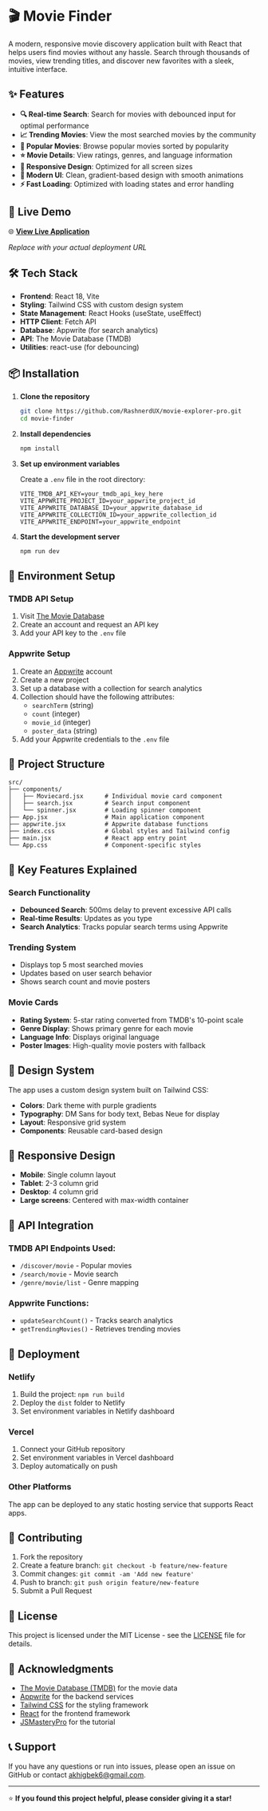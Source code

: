# 🎬 Movie Finder

A modern, responsive movie discovery application built with React that helps users find movies without any hassle. Search through thousands of movies, view trending titles, and discover new favorites with a sleek, intuitive interface.

## ✨ Features

- **🔍 Real-time Search**: Search for movies with debounced input for optimal performance
- **📈 Trending Movies**: View the most searched movies by the community
- **🎯 Popular Movies**: Browse popular movies sorted by popularity
- **⭐ Movie Details**: View ratings, genres, and language information
- **📱 Responsive Design**: Optimized for all screen sizes
- **🎨 Modern UI**: Clean, gradient-based design with smooth animations
- **⚡ Fast Loading**: Optimized with loading states and error handling

## 🚀 Live Demo

🌐 **[View Live Application](https://movie-explorer-pro.vercel.app/)**

*Replace with your actual deployment URL*

## 🛠️ Tech Stack

- **Frontend**: React 18, Vite
- **Styling**: Tailwind CSS with custom design system
- **State Management**: React Hooks (useState, useEffect)
- **HTTP Client**: Fetch API
- **Database**: Appwrite (for search analytics)
- **API**: The Movie Database (TMDB)
- **Utilities**: react-use (for debouncing)

## 📦 Installation

1. **Clone the repository**
   ```bash
   git clone https://github.com/RashnerdUX/movie-explorer-pro.git
   cd movie-finder
   ```

2. **Install dependencies**
   ```bash
   npm install
   ```

3. **Set up environment variables**
   
   Create a `.env` file in the root directory:
   ```env
   VITE_TMDB_API_KEY=your_tmdb_api_key_here
   VITE_APPWRITE_PROJECT_ID=your_appwrite_project_id
   VITE_APPWRITE_DATABASE_ID=your_appwrite_database_id
   VITE_APPWRITE_COLLECTION_ID=your_appwrite_collection_id
   VITE_APPWRITE_ENDPOINT=your_appwrite_endpoint
   ```

4. **Start the development server**
   ```bash
   npm run dev
   ```

## 🔧 Environment Setup

### TMDB API Setup
1. Visit [The Movie Database](https://www.themoviedb.org/)
2. Create an account and request an API key
3. Add your API key to the `.env` file

### Appwrite Setup
1. Create an [Appwrite](https://appwrite.io/) account
2. Create a new project
3. Set up a database with a collection for search analytics
4. Collection should have the following attributes:
   - `searchTerm` (string)
   - `count` (integer)
   - `movie_id` (integer)
   - `poster_data` (string)
5. Add your Appwrite credentials to the `.env` file

## 📁 Project Structure

```
src/
├── components/
│   ├── Moviecard.jsx      # Individual movie card component
│   ├── search.jsx         # Search input component
│   └── spinner.jsx        # Loading spinner component
├── App.jsx                # Main application component
├── appwrite.jsx           # Appwrite database functions
├── index.css              # Global styles and Tailwind config
├── main.jsx               # React app entry point
└── App.css                # Component-specific styles
```

## 🎯 Key Features Explained

### Search Functionality
- **Debounced Search**: 500ms delay to prevent excessive API calls
- **Real-time Results**: Updates as you type
- **Search Analytics**: Tracks popular search terms using Appwrite

### Trending System
- Displays top 5 most searched movies
- Updates based on user search behavior
- Shows search count and movie posters

### Movie Cards
- **Rating System**: 5-star rating converted from TMDB's 10-point scale
- **Genre Display**: Shows primary genre for each movie
- **Language Info**: Displays original language
- **Poster Images**: High-quality movie posters with fallback

## 🎨 Design System

The app uses a custom design system built on Tailwind CSS:

- **Colors**: Dark theme with purple gradients
- **Typography**: DM Sans for body text, Bebas Neue for display
- **Layout**: Responsive grid system
- **Components**: Reusable card-based design

## 📱 Responsive Design

- **Mobile**: Single column layout
- **Tablet**: 2-3 column grid
- **Desktop**: 4 column grid
- **Large screens**: Centered with max-width container

## 🔄 API Integration

### TMDB API Endpoints Used:
- `/discover/movie` - Popular movies
- `/search/movie` - Movie search
- `/genre/movie/list` - Genre mapping

### Appwrite Functions:
- `updateSearchCount()` - Tracks search analytics
- `getTrendingMovies()` - Retrieves trending movies

## 🚀 Deployment

### Netlify
1. Build the project: `npm run build`
2. Deploy the `dist` folder to Netlify
3. Set environment variables in Netlify dashboard

### Vercel
1. Connect your GitHub repository
2. Set environment variables in Vercel dashboard
3. Deploy automatically on push

### Other Platforms
The app can be deployed to any static hosting service that supports React apps.

## 🤝 Contributing

1. Fork the repository
2. Create a feature branch: `git checkout -b feature/new-feature`
3. Commit changes: `git commit -am 'Add new feature'`
4. Push to branch: `git push origin feature/new-feature`
5. Submit a Pull Request

## 📄 License

This project is licensed under the MIT License - see the [LICENSE](LICENSE) file for details.

## 🙏 Acknowledgments

- [The Movie Database (TMDB)](https://www.themoviedb.org/) for the movie data
- [Appwrite](https://appwrite.io/) for the backend services
- [Tailwind CSS](https://tailwindcss.com/) for the styling framework
- [React](https://reactjs.org/) for the frontend framework
- [JSMasteryPro](https://jsmastery.com) for the tutorial

## 📞 Support

If you have any questions or run into issues, please open an issue on GitHub or contact [akhigbek6@gmail.com](mailto:akhigbek6@gmail.com).

---

⭐ **If you found this project helpful, please consider giving it a star!**

